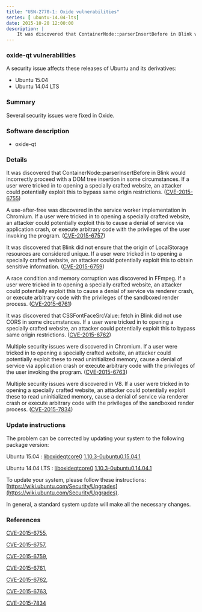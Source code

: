 ```yaml
---
title: "USN-2770-1: Oxide vulnerabilities"
series: [ ubuntu-14.04-lts]
date: 2015-10-20 12:00:00
description: |
    It was discovered that ContainerNode::parserInsertBefore in Blink would incorrectly proceed with a DOM tree insertion in some circumstances. If a user were tricked in to opening a specially crafted website, an attacker could potentially exploit this to bypass same origin restrictions. ([CVE-2015-6755](http://people.ubuntu.com/~ubuntu-security/cve/CVE-2015-6755))
--- 
```

 
### oxide-qt vulnerabilities

A security issue affects these releases of Ubuntu and its derivatives:

* Ubuntu 15.04
* Ubuntu 14.04 LTS

### Summary

Several security issues were fixed in Oxide. 

### Software description

* oxide-qt 

### Details

It was discovered that ContainerNode::parserInsertBefore in Blink would incorrectly proceed with a DOM tree insertion in some circumstances. If a user were tricked in to opening a specially crafted website, an attacker could potentially exploit this to bypass same origin restrictions. ([CVE-2015-6755](http://people.ubuntu.com/~ubuntu-security/cve/CVE-2015-6755))

A use-after-free was discovered in the service worker implementation in Chromium. If a user were tricked in to opening a specially crafted website, an attacker could potentially exploit this to cause a denial of service via application crash, or execute arbitrary code with the privileges of the user invoking the program. ([CVE-2015-6757](http://people.ubuntu.com/~ubuntu-security/cve/CVE-2015-6757))

It was discovered that Blink did not ensure that the origin of LocalStorage resources are considered unique. If a user were tricked in to opening a specially crafted website, an attacker could potentially exploit this to obtain sensitive information. ([CVE-2015-6759](http://people.ubuntu.com/~ubuntu-security/cve/CVE-2015-6759))

A race condition and memory corruption was discovered in FFmpeg. If a user were tricked in to opening a specially crafted website, an attacker could potentially exploit this to cause a denial of service via renderer crash, or execute arbitrary code with the privileges of the sandboxed render process. ([CVE-2015-6761](http://people.ubuntu.com/~ubuntu-security/cve/CVE-2015-6761))

It was discovered that CSSFontFaceSrcValue::fetch in Blink did not use CORS in some circumstances. If a user were tricked in to opening a specially crafted website, an attacker could potentially exploit this to bypass same origin restrictions. ([CVE-2015-6762](http://people.ubuntu.com/~ubuntu-security/cve/CVE-2015-6762))

Multiple security issues were discovered in Chromium. If a user were tricked in to opening a specially crafted website, an attacker could potentially exploit these to read uninitialized memory, cause a denial of service via application crash or execute arbitrary code with the privileges of the user invoking the program. ([CVE-2015-6763](http://people.ubuntu.com/~ubuntu-security/cve/CVE-2015-6763))

Multiple security issues were discovered in V8. If a user were tricked in to opening a specially crafted website, an attacker could potentially exploit these to read uninitialized memory, cause a denial of service via renderer crash or execute arbitrary code with the privileges of the sandboxed render process. ([CVE-2015-7834](http://people.ubuntu.com/~ubuntu-security/cve/CVE-2015-7834)) 

### Update instructions

The problem can be corrected by updating your system to the following package version:

Ubuntu 15.04
 : [liboxideqtcore0](https://launchpad.net/ubuntu/+source/oxide-qt) <span> [1.10.3-0ubuntu0.15.04.1](https://launchpad.net/ubuntu/+source/oxide-qt/1.10.3-0ubuntu0.15.04.1) </span> 

Ubuntu 14.04 LTS
 : [liboxideqtcore0](https://launchpad.net/ubuntu/+source/oxide-qt) <span> [1.10.3-0ubuntu0.14.04.1](https://launchpad.net/ubuntu/+source/oxide-qt/1.10.3-0ubuntu0.14.04.1) </span> 

To update your system, please follow these instructions: [https://wiki.ubuntu.com/Security/Upgrades](https://wiki.ubuntu.com/Security/Upgrades).

In general, a standard system update will make all the necessary changes. 

### References

 [CVE-2015-6755](http://people.ubuntu.com/~ubuntu-security/cve/CVE-2015-6755), 

 [CVE-2015-6757](http://people.ubuntu.com/~ubuntu-security/cve/CVE-2015-6757), 

 [CVE-2015-6759](http://people.ubuntu.com/~ubuntu-security/cve/CVE-2015-6759), 

 [CVE-2015-6761](http://people.ubuntu.com/~ubuntu-security/cve/CVE-2015-6761), 

 [CVE-2015-6762](http://people.ubuntu.com/~ubuntu-security/cve/CVE-2015-6762), 

 [CVE-2015-6763](http://people.ubuntu.com/~ubuntu-security/cve/CVE-2015-6763), 

 [CVE-2015-7834](http://people.ubuntu.com/~ubuntu-security/cve/CVE-2015-7834)
 
